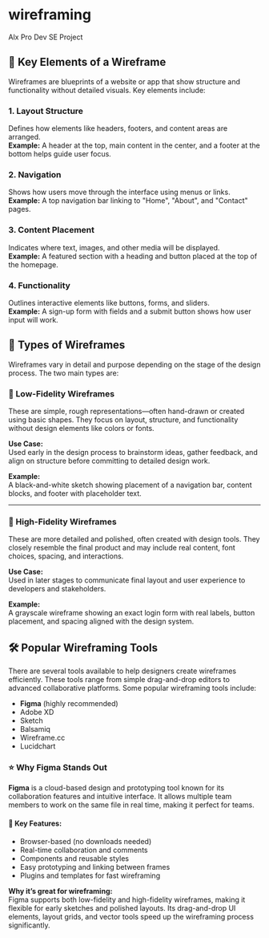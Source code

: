 # wireframing
Alx Pro Dev SE Project
## 🧩 Key Elements of a Wireframe

Wireframes are blueprints of a website or app that show structure and functionality without detailed visuals. Key elements include:

### 1. **Layout Structure**  
Defines how elements like headers, footers, and content areas are arranged.  
**Example:** A header at the top, main content in the center, and a footer at the bottom helps guide user focus.

### 2. **Navigation**  
Shows how users move through the interface using menus or links.  
**Example:** A top navigation bar linking to "Home", "About", and "Contact" pages.

### 3. **Content Placement**  
Indicates where text, images, and other media will be displayed.  
**Example:** A featured section with a heading and button placed at the top of the homepage.

### 4. **Functionality**  
Outlines interactive elements like buttons, forms, and sliders.  
**Example:** A sign-up form with fields and a submit button shows how user input will work.
## 🧱 Types of Wireframes

Wireframes vary in detail and purpose depending on the stage of the design process. The two main types are:

### 🔹 Low-Fidelity Wireframes  
These are simple, rough representations—often hand-drawn or created using basic shapes. They focus on layout, structure, and functionality without design elements like colors or fonts.  

**Use Case:**  
Used early in the design process to brainstorm ideas, gather feedback, and align on structure before committing to detailed design work.

**Example:**  
A black-and-white sketch showing placement of a navigation bar, content blocks, and footer with placeholder text.

---

### 🔸 High-Fidelity Wireframes  
These are more detailed and polished, often created with design tools. They closely resemble the final product and may include real content, font choices, spacing, and interactions.  

**Use Case:**  
Used in later stages to communicate final layout and user experience to developers and stakeholders.

**Example:**  
A grayscale wireframe showing an exact login form with real labels, button placement, and spacing aligned with the design system.


## 🛠️ Popular Wireframing Tools

There are several tools available to help designers create wireframes efficiently. These tools range from simple drag-and-drop editors to advanced collaborative platforms. Some popular wireframing tools include:

- **Figma** (highly recommended)
- Adobe XD
- Sketch
- Balsamiq
- Wireframe.cc
- Lucidchart

### ⭐ Why Figma Stands Out

**Figma** is a cloud-based design and prototyping tool known for its collaboration features and intuitive interface. It allows multiple team members to work on the same file in real time, making it perfect for teams.

#### 🔑 Key Features:
- Browser-based (no downloads needed)
- Real-time collaboration and comments
- Components and reusable styles
- Easy prototyping and linking between frames
- Plugins and templates for fast wireframing

**Why it’s great for wireframing:**  
Figma supports both low-fidelity and high-fidelity wireframes, making it flexible for early sketches and polished layouts. Its drag-and-drop UI elements, layout grids, and vector tools speed up the wireframing process significantly.


